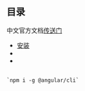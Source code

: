 ## 目录

   中文官方文档[传送门](https://angular.cn/docs)
   
   - <a href="#0">安装</a>
   - <a href="#1"></a>
   - <a href="#2"></a>
   
   
 ## <a name="0"></a> 
 
    `npm i -g @angular/cli` 
    
 ## <a name="1"></a>
 ## <a name="2"></a>
